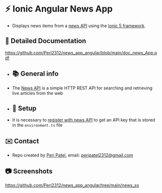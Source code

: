 # :zap: Ionic Angular News App
* Displays news items from a [news API](https://newsapi.org/) using the [Ionic 5 framework](https://ionicframework.com/docs).
## :page_facing_up: Detailed Documentation
https://github.com/Peri2312/news_app_angular/blob/main/doc_news_App.pdf


* ## :books: General info

* The [News API](https://newsapi.org/) is a simple HTTP REST API for searching and retrieving live articles from the web
* ## :floppy_disk: Setup

* It is necessary to [register with news API](https://newsapi.org/docs/get-started) to get an API key that is stored in the `environment.ts` file

## :envelope: Contact

* Repo created by [Peri Patel](https://github.com/peri2312/), email: peripatel2312@gmail.com

## :camera: Screenshots
https://github.com/Peri2312/news_app_angular/tree/main/news_ss

